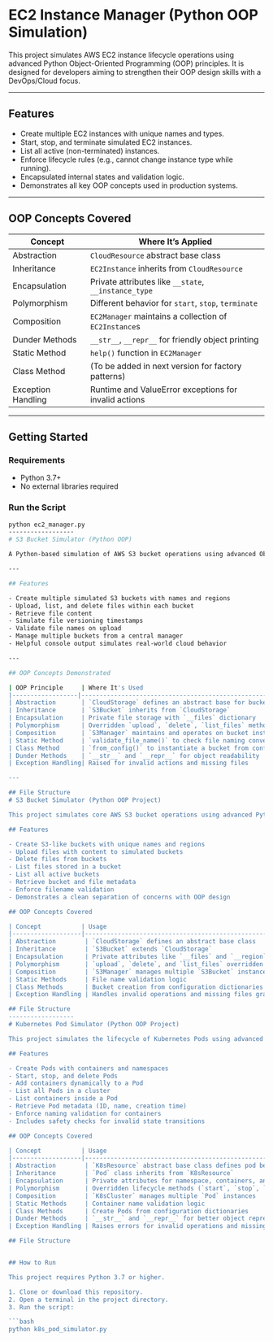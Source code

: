 # EC2 Instance Manager (Python OOP Simulation)

This project simulates AWS EC2 instance lifecycle operations using advanced Python Object-Oriented Programming (OOP) principles. It is designed for developers aiming to strengthen their OOP design skills with a DevOps/Cloud focus.

---

## Features

- Create multiple EC2 instances with unique names and types.
- Start, stop, and terminate simulated EC2 instances.
- List all active (non-terminated) instances.
- Enforce lifecycle rules (e.g., cannot change instance type while running).
- Encapsulated internal states and validation logic.
- Demonstrates all key OOP concepts used in production systems.

---

## OOP Concepts Covered

| Concept         | Where It’s Applied                                        |
|------------------|----------------------------------------------------------|
| Abstraction      | `CloudResource` abstract base class                      |
| Inheritance      | `EC2Instance` inherits from `CloudResource`              |
| Encapsulation    | Private attributes like `__state`, `__instance_type`     |
| Polymorphism     | Different behavior for `start`, `stop`, `terminate`      |
| Composition      | `EC2Manager` maintains a collection of `EC2Instance`s    |
| Dunder Methods   | `__str__`, `__repr__` for friendly object printing       |
| Static Method    | `help()` function in `EC2Manager`                        |
| Class Method     | (To be added in next version for factory patterns)       |
| Exception Handling | Runtime and ValueError exceptions for invalid actions |

---

## Getting Started

### Requirements
- Python 3.7+
- No external libraries required

### Run the Script

```bash
python ec2_manager.py
------------------
# S3 Bucket Simulator (Python OOP)

A Python-based simulation of AWS S3 bucket operations using advanced Object-Oriented Programming (OOP) principles. This project is ideal for showcasing your OOP skills in a cloud-focused, DevOps-style use case.

---

## Features

- Create multiple simulated S3 buckets with names and regions
- Upload, list, and delete files within each bucket
- Retrieve file content
- Simulate file versioning timestamps
- Validate file names on upload
- Manage multiple buckets from a central manager
- Helpful console output simulates real-world cloud behavior

---

## OOP Concepts Demonstrated

| OOP Principle     | Where It's Used                                         |
|------------------|----------------------------------------------------------|
| Abstraction       | `CloudStorage` defines an abstract base for buckets     |
| Inheritance       | `S3Bucket` inherits from `CloudStorage`                 |
| Encapsulation     | Private file storage with `__files` dictionary          |
| Polymorphism      | Overridden `upload`, `delete`, `list_files` methods     |
| Composition       | `S3Manager` maintains and operates on bucket instances  |
| Static Method     | `validate_file_name()` to check file naming convention  |
| Class Method      | `from_config()` to instantiate a bucket from config     |
| Dunder Methods    | `__str__` and `__repr__` for object readability         |
| Exception Handling| Raised for invalid actions and missing files            |

---

## File Structure
# S3 Bucket Simulator (Python OOP Project)

This project simulates core AWS S3 bucket operations using advanced Python object-oriented programming (OOP) principles. It is designed to demonstrate OOP patterns in a DevOps/Cloud engineering context.

## Features

- Create S3-like buckets with unique names and regions
- Upload files with content to simulated buckets
- Delete files from buckets
- List files stored in a bucket
- List all active buckets
- Retrieve bucket and file metadata
- Enforce filename validation
- Demonstrates a clean separation of concerns with OOP design

## OOP Concepts Covered

| Concept           | Usage                                                        |
|-------------------|--------------------------------------------------------------|
| Abstraction        | `CloudStorage` defines an abstract base class               |
| Inheritance        | `S3Bucket` extends `CloudStorage`                            |
| Encapsulation      | Private attributes like `__files` and `__region`            |
| Polymorphism       | `upload`, `delete`, and `list_files` overridden in subclass |
| Composition        | `S3Manager` manages multiple `S3Bucket` instances           |
| Static Methods     | File name validation logic                                  |
| Class Methods      | Bucket creation from configuration dictionaries             |
| Exception Handling | Handles invalid operations and missing files gracefully     |

## File Structure
------------------
# Kubernetes Pod Simulator (Python OOP Project)

This project simulates the lifecycle of Kubernetes Pods using advanced Python object-oriented programming (OOP) concepts. It provides a lightweight model of pod creation, management, and deletion, making it an excellent demonstration of applying OOP in a DevOps/Cloud engineering context.

## Features

- Create Pods with containers and namespaces
- Start, stop, and delete Pods
- Add containers dynamically to a Pod
- List all Pods in a cluster
- List containers inside a Pod
- Retrieve Pod metadata (ID, name, creation time)
- Enforce naming validation for containers
- Includes safety checks for invalid state transitions

## OOP Concepts Covered

| Concept           | Usage                                                       |
|-------------------|-------------------------------------------------------------|
| Abstraction        | `K8sResource` abstract base class defines pod behavior     |
| Inheritance        | `Pod` class inherits from `K8sResource`                   |
| Encapsulation      | Private attributes for namespace, containers, and status   |
| Polymorphism       | Overridden lifecycle methods (`start`, `stop`, `delete`)   |
| Composition        | `K8sCluster` manages multiple `Pod` instances              |
| Static Methods     | Container name validation logic                            |
| Class Methods      | Create Pods from configuration dictionaries                |
| Dunder Methods     | `__str__` and `__repr__` for better object representation  |
| Exception Handling | Raises errors for invalid operations and missing pods      |

## File Structure


## How to Run

This project requires Python 3.7 or higher.

1. Clone or download this repository.
2. Open a terminal in the project directory.
3. Run the script:

```bash
python k8s_pod_simulator.py

